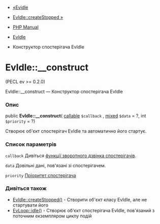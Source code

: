 - [«Evidle](class.evidle.md)
- [EvIdle::createStopped »](evidle.createstopped.md)

- [PHP Manual](index.md)
- [EvIdle](class.evidle.md)
- Конструктор спостерігача EvIdle

# EvIdle::\_\_construct

(PECL ev \>= 0.2.0)

EvIdle::\_\_construct — Конструктор спостерігача EvIdle

### Опис

public **EvIdle::\_\_construct**(
[callable](language.types.callable.md) `$callback` ,
[mixed](language.types.declarations.md#language.types.declarations.mixed)
`$data` = ?, int `$priority` = ?)

Створює об'єкт спостерігач EvIdle та автоматично його стартує.

### Список параметрів

`callback`
Дивіться [функції зворотного дзвінка спостерігачів](ev.watcher-callbacks.md).

`data`
Довільні дані, пов'язані зі спостерігачем.

`priority`
[Пріоритет спостерігача](class.ev.md#ev.constants.watcher-pri)

### Дивіться також

- [EvIdle::createStopped()](evidle.createstopped.md) - Створити
об'єкт класу EvIdle, але не стартувати його
- [EvLoop::idle()](evloop.idle.md) - Створює об'єкт спостерігача
EvIdle, пов'язаний з поточним екземпляром циклу подій

